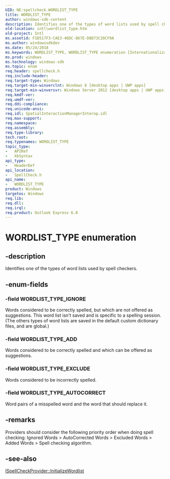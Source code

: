 ```yaml
---
UID: NE:spellcheck.WORDLIST_TYPE
title: WORDLIST_TYPE
author: windows-sdk-content
description: Identifies one of the types of word lists used by spell checkers.
old-location: intl\wordlist_type.htm
old-project: Intl
ms.assetid: F1D517F3-CAE3-46DC-867E-D8D73C20CF9A
ms.author: windowssdkdev
ms.date: 05/24/2018
ms.keywords: WORDLIST_TYPE, WORDLIST_TYPE enumeration [Internationalization for Windows Applications], WORDLIST_TYPE_ADD, WORDLIST_TYPE_AUTOCORRECT, WORDLIST_TYPE_EXCLUDE, WORDLIST_TYPE_IGNORE, intl.wordlist_type, spellcheck/WORDLIST_TYPE, spellcheck/WORDLIST_TYPE_ADD, spellcheck/WORDLIST_TYPE_AUTOCORRECT, spellcheck/WORDLIST_TYPE_EXCLUDE, spellcheck/WORDLIST_TYPE_IGNORE
ms.prod: windows
ms.technology: windows-sdk
ms.topic: enum
req.header: spellcheck.h
req.include-header: 
req.target-type: Windows
req.target-min-winverclnt: Windows 8 [desktop apps | UWP apps]
req.target-min-winversvr: Windows Server 2012 [desktop apps | UWP apps]
req.kmdf-ver: 
req.umdf-ver: 
req.ddi-compliance: 
req.unicode-ansi: 
req.idl: SpatialInteractionManagerInterop.idl
req.max-support: 
req.namespace: 
req.assembly: 
req.type-library: 
tech.root: 
req.typenames: WORDLIST_TYPE
topic_type:
-	APIRef
-	kbSyntax
api_type:
-	HeaderDef
api_location:
-	SpellCheck.h
api_name:
-	WORDLIST_TYPE
product: Windows
targetos: Windows
req.lib: 
req.dll: 
req.irql: 
req.product: Outlook Express 6.0
---
```


# WORDLIST_TYPE enumeration


## -description


Identifies one of the types of word lists used by spell checkers.


## -enum-fields




### -field WORDLIST_TYPE_IGNORE

Words considered to be correctly spelled, but which are not offered as  suggestions. This word list isn't saved and is specific to a spelling session. (The others types of word lists are saved in the default custom dictionary files, and are global.)


### -field WORDLIST_TYPE_ADD

Words considered to be correctly spelled and which can be offered as  suggestions.


### -field WORDLIST_TYPE_EXCLUDE

Words considered to be incorrectly spelled.


### -field WORDLIST_TYPE_AUTOCORRECT

Word pairs of a misspelled word and the word that should replace it.


## -remarks



Providers should consider the following priority order when doing spell checking:
Ignored Words &gt; AutoCorrected Words &gt; Excluded Words &gt; Added Words &gt; Spell checking algorithm.




## -see-also




<a href="https://msdn.microsoft.com/B1E3D0F9-8A6B-431F-A8AF-46D783E23FEF">ISpellCheckProvider::InitializeWordlist</a>
 

 

